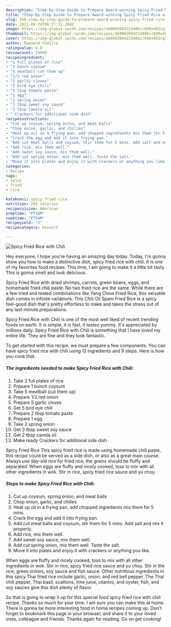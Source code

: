 ```yaml
---
description: "Step-by-Step Guide to Prepare Award-winning Spicy Fried Rice with Chili"
title: "Step-by-Step Guide to Prepare Award-winning Spicy Fried Rice with Chili"
slug: 556-step-by-step-guide-to-prepare-award-winning-spicy-fried-rice-with-chili
date: 2021-06-24T06:27:32.268Z
image: https://img-global.cpcdn.com/recipes/ab900260422d48bc/680x482cq70/spicy-fried-rice-with-chili-recipe-main-photo.jpg
thumbnail: https://img-global.cpcdn.com/recipes/ab900260422d48bc/680x482cq70/spicy-fried-rice-with-chili-recipe-main-photo.jpg
cover: https://img-global.cpcdn.com/recipes/ab900260422d48bc/680x482cq70/spicy-fried-rice-with-chili-recipe-main-photo.jpg
author: Raymond Padilla
ratingvalue: 4.8
reviewcount: 18089
recipeingredient:
- "2 full plates of rice"
- "1 bunch coysum"
- "5 meatball cut them up"
- "1/2 red onion"
- "5 garlic cloves"
- "5 bird eye chili"
- "2 tbsp tomato paste"
- "1 egg"
- "2 spring onion"
- "3 tbsp sweet soy sauce"
- "2 tbsp canola oil"
- " Crackers for additional side dish"
recipeinstructions:
- "Cut up coysum, spring onion, and meat balls"
- "Chop onion, garlic, and chilies"
- "Heat up oil in a frying pan, add chopped ingredients mix them for 5 mins."
- "Crack the egg and add it into frying pan."
- "Add cut meat balls and coysum, stir them for 5 mins. Add salt and mix it properly."
- "Add rice, mix them well."
- "Add sweet soy sauce, mix them well."
- "Add cut spring onion, mix them well. Taste the salt."
- "Move it into plates and enjoy it with crackers or anything you like."
categories:
- Recipe
tags:
- spicy
- fried
- rice

katakunci: spicy fried rice 
nutrition: 203 calories
recipecuisine: American
preptime: "PT16M"
cooktime: "PT54M"
recipeyield: "3"
recipecategory: Dessert

---
```



![Spicy Fried Rice with Chili](https://img-global.cpcdn.com/recipes/ab900260422d48bc/680x482cq70/spicy-fried-rice-with-chili-recipe-main-photo.jpg)

Hey everyone, I hope you're having an amazing day today. Today, I'm gonna show you how to make a distinctive dish, spicy fried rice with chili. It is one of my favorites food recipes. This time, I am going to make it a little bit tasty. This is gonna smell and look delicious.

Spicy Fried Rice with dried shrimps, carrots, green beans, eggs, and homemade fried chili paste. No two fried rice are the same. While there are a few tried and tested combinations like Yang Chow Fried Rice, this versatile dish comes in infinite variations. This Chili Oil Spam Fried Rice is a spicy feel-good dish that&#39;s pretty effortless to make and takes the stress out of any last-minute preparations.

Spicy Fried Rice with Chili is one of the most well liked of recent trending foods on earth. It is simple, it is fast, it tastes yummy. It's appreciated by millions daily. Spicy Fried Rice with Chili is something that I have loved my entire life. They are fine and they look fantastic.


To get started with this recipe, we must prepare a few components. You can have spicy fried rice with chili using 12 ingredients and 9 steps. Here is how you cook that.

<!--inarticleads1-->

##### The ingredients needed to make Spicy Fried Rice with Chili:

1. Take 2 full plates of rice
1. Prepare 1 bunch coysum
1. Take 5 meatball (cut them up)
1. Prepare 1/2 red onion
1. Prepare 5 garlic cloves
1. Get 5 bird eye chili
1. Prepare 2 tbsp tomato paste
1. Prepare 1 egg
1. Take 2 spring onion
1. Get 3 tbsp sweet soy sauce
1. Get 2 tbsp canola oil
1. Make ready  Crackers for additional side dish


Spicy Fried Rice This spicy fried rice is made using homemade chili paste, this recipe could be served as a side dish, or also as a great main course. Always use day-old rice for fried rice, the grains should be fluffy and separated. When eggs are fluffy and nicely cooked, toss to mix with all other ingredients in wok. Stir in rice, spicy fried rice sauce and yu choy. 

<!--inarticleads2-->

##### Steps to make Spicy Fried Rice with Chili:

1. Cut up coysum, spring onion, and meat balls
1. Chop onion, garlic, and chilies
1. Heat up oil in a frying pan, add chopped ingredients mix them for 5 mins.
1. Crack the egg and add it into frying pan.
1. Add cut meat balls and coysum, stir them for 5 mins. Add salt and mix it properly.
1. Add rice, mix them well.
1. Add sweet soy sauce, mix them well.
1. Add cut spring onion, mix them well. Taste the salt.
1. Move it into plates and enjoy it with crackers or anything you like.


When eggs are fluffy and nicely cooked, toss to mix with all other ingredients in wok. Stir in rice, spicy fried rice sauce and yu choy. Stir in the rice, green onions, soy sauce and fish sauce. Other nutritious ingredients in this spicy Thai fried rice include garlic, onion, and red bell pepper. The Thai chili pepper, Thai basil, scallions, lime juice, cilantro, and oyster, fish, and soy sauces give this dish plenty of flavor. 

So that is going to wrap it up for this special food spicy fried rice with chili recipe. Thanks so much for your time. I am sure you can make this at home. There is gonna be more interesting food in home recipes coming up. Don't forget to bookmark this page in your browser, and share it to your loved ones, colleague and friends. Thanks again for reading. Go on get cooking!
